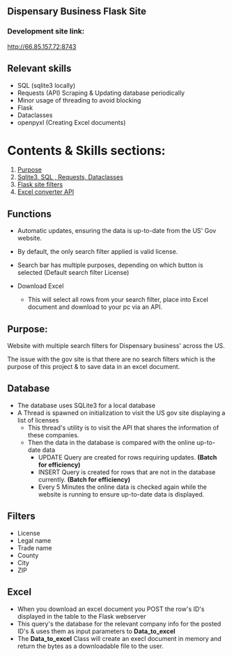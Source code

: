 ## Dispensary Business Flask Site
### Development site link:
http://66.85.157.72:8743

## Relevant skills
- SQL (sqlite3 locally)
- Requests (API) Scraping & Updating database periodically
- Minor usage of threading to avoid blocking
- Flask
- Dataclasses
- openpyxl (Creating Excel documents)



# Contents & Skills sections:
1. [Purpose](#Purpose)
2. [Sqlite3, SQL , Requests, Dataclasses](#Database)
3. [Flask site filters](#Filters)
4. [Excel converter API](#Excel)
## 

## Functions
- Automatic updates, ensuring the data is up-to-date from the US' Gov website.
- By default, the only search filter applied is valid license.
- Search bar has multiple purposes, depending on which button is selected (Default search filter License)

- Download Excel 
  - This will select all rows from your search filter, place into Excel document and download to your pc via an API.


## Purpose:
Website with multiple search filters for Dispensary business' across the US.

The issue with the gov site is that there are no search filters which is the purpose of this project & to save data in an excel document.


## Database
- The database uses SQLite3 for a local database
- A Thread is spawned on initialization to visit the US gov site displaying a list of licenses
  - This thread's utility is to visit the API that shares the information of these companies.
  - Then the data in the database is compared with the online up-to-date data
    - UPDATE Query are created for rows requiring updates. **(Batch for efficiency)**
    - INSERT Query is created for rows that are not in the database currently. **(Batch for efficiency)**
    - Every 5 Minutes the online data is checked again while the website is running to ensure up-to-date data is displayed.





## Filters
- License
- Legal name
- Trade name
- County
- City
- ZIP



## Excel

- When you download an excel document you POST the row's ID's displayed in the table to the Flask webserver
- This query's the database for the relevant company info for the posted ID's & uses them as input parameters to **Data_to_excel**
- The **Data_to_excel** Class will create an execl document in memory and return the bytes as a downloadable file to the user.